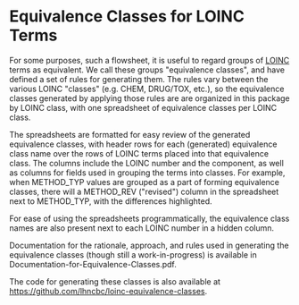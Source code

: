 # Equivalence Classes for LOINC Terms

For some purposes, such a flowsheet, it is useful to regard groups of
[LOINC](https://loinc.org/) terms as equivalent.  We call these groups
"equivalence classes", and have defined a set of rules for generating them.  The 
rules vary between the various LOINC "classes" (e.g. CHEM, DRUG/TOX, etc.), so
the equivalence classes generated by applying those rules are are organized in
this package by LOINC class, with one spreadsheet of equivalence classes per
LOINC class.

The spreadsheets are formatted for easy review of the generated equivalence
classes, with header rows for each (generated) equivalence class name over the
rows of LOINC terms placed into that equivalence class.  The columns include the
LOINC number and the component, as well as columns for fields used in grouping
the terms into classes.  For example, when METHOD_TYP values are grouped as a
part of forming equivalence classes, there will a METHOD_REV ("revised") column
in the spreadsheet next to METHOD_TYP, with the differences highlighted.

For ease of using the spreadsheets programmatically, the equivalence class
names are also present next to each LOINC number in a hidden column.

Documentation for the rationale, approach, and rules used in generating the
equivalence classes (though still a work-in-progress) is available in
Documentation-for-Equivalence-Classes.pdf.

The code for generating these classes is also available at
https://github.com/lhncbc/loinc-equivalence-classes.

